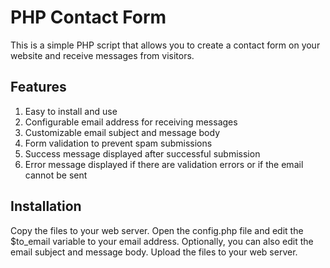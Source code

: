 # PHP Contact Form
This is a simple PHP script that allows you to create a contact form on your website and receive messages from visitors.

## Features
1. Easy to install and use
2. Configurable email address for receiving messages
3. Customizable email subject and message body
4. Form validation to prevent spam submissions
5. Success message displayed after successful submission
6. Error message displayed if there are validation errors or if the email cannot be sent

## Installation
Copy the files to your web server.
Open the config.php file and edit the $to_email variable to your email address.
Optionally, you can also edit the email subject and message body.
Upload the files to your web server.
